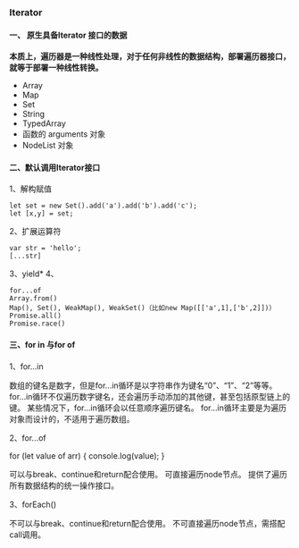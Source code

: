 ### Iterator

#### 一、 原生具备Iterator 接口的数据

**本质上，遍历器是一种线性处理，对于任何非线性的数据结构，部署遍历器接口，就等于部署一种线性转换。**


- Array
- Map
- Set
- String
- TypedArray
- 函数的 arguments 对象
- NodeList 对象


#### 二、默认调用Iterator接口

1、解构赋值

```
let set = new Set().add('a').add('b').add('c');
let [x,y] = set;

```

2、扩展运算符

```
var str = 'hello';
[...str]

```

3、yield*
4、

```
for...of
Array.from()
Map(), Set(), WeakMap(), WeakSet()（比如new Map([['a',1],['b',2]])）
Promise.all()
Promise.race()

```

#### 三、for in 与for of

1、for...in

数组的键名是数字，但是for...in循环是以字符串作为键名“0”、“1”、“2”等等。
for...in循环不仅遍历数字键名，还会遍历手动添加的其他键，甚至包括原型链上的键。
某些情况下，for...in循环会以任意顺序遍历键名。
for...in循环主要是为遍历对象而设计的，不适用于遍历数组。

2、for...of

for (let value of arr) {
  console.log(value);
}

可以与break、continue和return配合使用。
可直接遍历node节点。
提供了遍历所有数据结构的统一操作接口。

3、forEach()

不可以与break、continue和return配合使用。
不可直接遍历node节点，需搭配call调用。